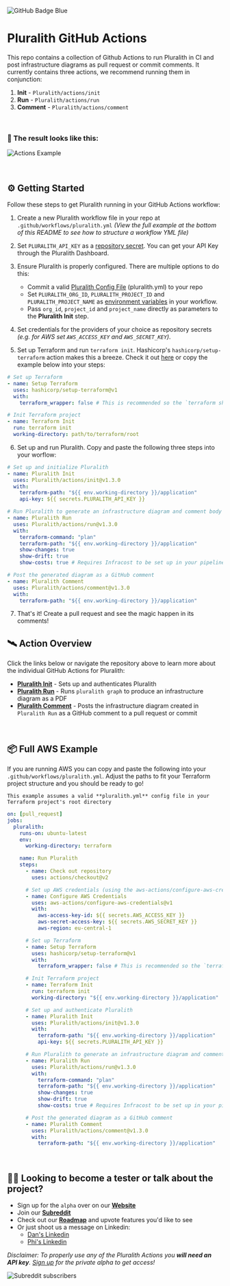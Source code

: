 ![GitHub Badge Blue](https://user-images.githubusercontent.com/25454503/158019834-99b2365e-94c4-4139-80ef-3e0b7bf354f0.svg)

# Pluralith GitHub Actions

This repo contains a collection of Github Actions to run Pluralith in CI and post infrastructure diagrams as pull request or commit comments.
It currently contains three actions, we recommend running them in conjunction:

1. **Init** - `Pluralith/actions/init`
2. **Run** - `Pluralith/actions/run`
3. **Comment** - `Pluralith/actions/comment`

&nbsp;

### 📍 The result looks like this:

![Actions Example](https://user-images.githubusercontent.com/25454503/158020347-409bde98-8f20-43b3-9b68-15604191f9d1.png)

&nbsp;

## ⚙️ Getting Started

Follow these steps to get Pluralith running in your GitHub Actions workflow:

1. Create a new Pluralith workflow file in your repo at `.github/workflows/pluralith.yml` _(View the full example at the bottom of this README to see how to structure a workflow YML file)_
2. Set `PLURALITH_API_KEY` as a [repository secret](https://docs.github.com/en/actions/security-guides/encrypted-secrets#creating-encrypted-secrets-for-a-repository). You can get your API Key through the Pluralith Dashboard.
3. Ensure Pluralith is properly configured. There are multiple options to do this:

    - Commit a valid [Pluralith Config File](https://docs.pluralith.com/docs/more/config) (pluralith.yml) to your repo
    - Set `PLURALITH_ORG_ID`, `PLURALITH_PROJECT_ID` and `PLURALITH_PROJECT_NAME` as [environment variables](https://docs.github.com/en/actions/learn-github-actions/environment-variables) in your workflow.
    - Pass `org_id`, `project_id` and `project_name` directly as parameters to the **Pluralith Init** step.

4. Set credentials for the providers of your choice as repository secrets _(e.g. for AWS set `AWS_ACCESS_KEY` and `AWS_SECRET_KEY`)_.
5. Set up Terraform and run `terraform init`. Hashicorp's `hashicorp/setup-terraform` action makes this a breeze. Check it out [here](https://github.com/hashicorp/setup-terraform) or copy the example below into your steps:

```yml
# Set up Terraform
- name: Setup Terraform
  uses: hashicorp/setup-terraform@v1
  with:
    terraform_wrapper: false # This is recommended so the `terraform show` command outputs valid JSON

# Init Terraform project
- name: Terraform Init
  run: terraform init
  working-directory: path/to/terraform/root
```

6. Set up and run Pluralith. Copy and paste the following three steps into your worflow:

```yml
# Set up and initialize Pluralith
- name: Pluralith Init
  uses: Pluralith/actions/init@v1.3.0
  with:
    terraform-path: "${{ env.working-directory }}/application"
    api-key: ${{ secrets.PLURALITH_API_KEY }}

# Run Pluralith to generate an infrastructure diagram and comment body
- name: Pluralith Run
  uses: Pluralith/actions/run@v1.3.0
  with:
    terraform-command: "plan"
    terraform-path: "${{ env.working-directory }}/application"
    show-changes: true
    show-drift: true
    show-costs: true # Requires Infracost to be set up in your pipeline

# Post the generated diagram as a GitHub comment
- name: Pluralith Comment
  uses: Pluralith/actions/comment@v1.3.0
  with:
    terraform-path: "${{ env.working-directory }}/application"
```

7. That's it! Create a pull request and see the magic happen in its comments!
   &nbsp;

## 🛰️ Action Overview

Click the links below or navigate the repository above to learn more about the individual GitHub Actions for Pluralith:

- **[Pluralith Init](https://github.com/Pluralith/actions/tree/main/init)** - Sets up and authenticates Pluralith
- **[Pluralith Run](https://github.com/Pluralith/actions/tree/main/run)** - Runs `pluralith graph` to produce an infrastructure diagram as a PDF
- **[Pluralith Comment](https://github.com/Pluralith/actions/tree/main/comment)** - Posts the infrastructure diagram created in `Pluralith Run` as a GitHub comment to a pull request or commit

&nbsp;

## 📦 Full AWS Example

If you are running AWS you can copy and paste the following into your `.github/workflows/pluralith.yml`. Adjust the paths to fit your Terraform project structure and you should be ready to go!

`This example assumes a valid **pluralith.yml** config file in your Terraform project's root directory` 

```yml
on: [pull_request]
jobs:
  pluralith:
    runs-on: ubuntu-latest
    env:
      working-directory: terraform

    name: Run Pluralith
    steps:
      - name: Check out repository
        uses: actions/checkout@v2

      # Set up AWS credentials (using the aws-actions/configure-aws-credentials action)
      - name: Configure AWS Credentials
        uses: aws-actions/configure-aws-credentials@v1
        with:
          aws-access-key-id: ${{ secrets.AWS_ACCESS_KEY }}
          aws-secret-access-key: ${{ secrets.AWS_SECRET_KEY }}
          aws-region: eu-central-1

      # Set up Terraform
      - name: Setup Terraform
        uses: hashicorp/setup-terraform@v1
        with:
          terraform_wrapper: false # This is recommended so the `terraform show` command outputs valid JSON

      # Init Terraform project
      - name: Terraform Init
        run: terraform init
        working-directory: "${{ env.working-directory }}/application"

      # Set up and authenticate Pluralith
      - name: Pluralith Init
        uses: Pluralith/actions/init@v1.3.0
        with:
          terraform-path: "${{ env.working-directory }}/application"
          api-key: ${{ secrets.PLURALITH_API_KEY }}

      # Run Pluralith to generate an infrastructure diagram and comment body
      - name: Pluralith Run
        uses: Pluralith/actions/run@v1.3.0
        with:
          terraform-command: "plan"
          terraform-path: "${{ env.working-directory }}/application"
          show-changes: true
          show-drift: true
          show-costs: true # Requires Infracost to be set up in your pipeline

      # Post the generated diagram as a GitHub comment
      - name: Pluralith Comment
        uses: Pluralith/actions/comment@v1.3.0
        with:
          terraform-path: "${{ env.working-directory }}/application"
```

&nbsp;

## 👩‍🚀 Looking to become a tester or talk about the project?

- Sign up for the `alpha` over on our **[Website](https://www.pluralith.com)**
- Join our **[Subreddit](https://www.reddit.com/r/Pluralith/)**
- Check out our **[Roadmap](https://roadmap.pluralith.com)** and upvote features you'd like to see
- Or just shoot us a message on Linkedin:
  - [Dan's Linkedin](https://www.linkedin.com/in/danielputzer/)
  - [Phi's Linkedin](https://www.linkedin.com/in/philipp-weber-a8517b231/)

_Disclaimer: To properly use any of the Pluralith Actions you **will need an API key**. [Sign up](https://www.pluralith.com) for the private alpha to get access!_

![Subreddit subscribers](https://img.shields.io/reddit/subreddit-subscribers/pluralith?style=social)
